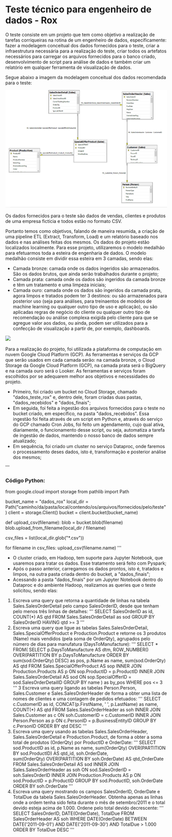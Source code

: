 # Teste técnico para engenheiro de dados - Rox

O teste consiste em um projeto que tem como objetivo a realização de tarefas corriqueiras na rotina de um engenheiro de dados, especificamente: fazer a modelagem conceitual dos dados fornecidos para o teste, criar a infraestrutura necessária para a realização do teste, criar todos os artefatos necessários para carregar os arquivos fornecidos para o banco criado, desenvolvimento de script para análise de dados e também criar um relatório em qualquer ferramenta de visualização de dados.

Segue abaixo a imagem da modelagem conceitual dos dados recomendada para o teste:

<img src="images/modelagem recomendada.png">

Os dados fornecidos para o teste são dados de vendas, clientes e produtos de uma empresa fictícia e todos estão no formato CSV.

Portanto temos como objetivos, falando de maneira resumida, a criação de uma pipeline ETL (Extract, Transform, Load) e um relatório baseado nos dados e nas análises feitas dos mesmos. Os dados do projeto estão localizados localmente. Para esse projeto, utilizaremos o modelo medalhão para efetuarmos toda a esteira de engenharia de dados. O modelo medalhão consiste em dividir essa esteira em 3 camadas, sendo elas:
  - Camada bronze: camada onde os dados ingeridos são armazenados. São os dados brutos, que ainda serão trabalhados durante o projeto;
  - Camada prata: camada onde os dados são ingeridos da camada bronze e têm um tratamento e uma limpeza iniciais;
  - Camada ouro: camada onde os dados são ingeridos da camada prata, agora limpos e tratados podem ter 3 destinos: ou são armazenados para posterior uso (seja para análises, para treinaentos de modelos de machine learning ou qualquer outro tipo de uso e aplicação), ou são aplicadas regras de negócio do cliente ou qualquer outro tipo de recomendação ou análise complexa exigida pelo cliente para que se agregue valor aos dados, ou ainda, podem ser utilizados para a confecção de visualização a partir de, por exemplo, dashboards.

<img src="images/lakehouse - medalhão.png">

Para a realização do projeto, foi utilizada a plataforma de computação em nuvem Google Cloud Platform (GCP). As ferramentas e serviços da GCP que serão usados em cada camada serão: na camada bronze, o Cloud Storage da Google Cloud Platform (GCP), na camada prata será o BigQuery e na camada ouro será o Looker. As ferramentas e serviços foram escolhidos por se adequarem melhor aos objetivos e necessidades do projeto.

- Primeiro, foi criado um bucket no Cloud Storage, chamado "dados_teste_rox" e, dentro dele, foram criadas duas pastas, "dados_recebidos" e "dados_finais";
- Em seguida, foi feita a ingestão dos arquivos fornecidos para o teste no bucket criado, em específico, na pasta "dados_recebidos". Essa ingestão foi feita através de um script em Python e, através do serviço do GCP chamado Cron Jobs, foi feito um agendamento, cujo qual ativa, diariamente, o funcionamento desse script, ou seja, automatiza a tarefa de ingestão de dados, mantendo o nosso banco de dados sempre atualizado;
- Em sequência, foi criado um cluster no serviço Dataproc, onde faremos o processamento deses dados, isto é, transformação e posterior análise dos mesmos;

'''
### Código Python:

from google.cloud import storage
from pathlib import Path

bucket_name = "dados_rox"
local_dir = Path("caminho/da/pasta/local/contendo/os/arquivos/fornecidos/pelo/teste")
client = storage.Client()
bucket = client.bucket(bucket_name)

def upload_csv(filename):
    blob = bucket.blob(filename)
    blob.upload_from_filename(local_dir / filename)

csv_files = list(local_dir.glob("*.csv"))

for filename in csv_files:
    upload_csv(filename.name)
'''

- O cluster criado, em Hadoop, tem suporte para Jupyter Notebook, que usaremos para tratar os dados. Esse tratamento será feito com Pyspark;
- Após o passo anterior, carregamos os dados prontos, isto é, tratados e limpos, na outra pasta criada dentro do bucket, a "dados_finais";
- Acessando a pasta "dados_finais" por um Jupyter Notebook dentro do Dataproc e do ambiente Hadoop, realizamos as queries que o teste solicitou, sendo elas:

1) Escreva uma query que retorna a quantidade de linhas na tabela Sales.SalesOrderDetail pelo campo SalesOrderID, desde que tenham pelo menos três linhas de detalhes:
'''
SELECT SalesOrderID as id, 
COUNT(*) AS qtd 
FROM Sales.SalesOrderDetail as sod
GROUP BY SalesOrderID
HAVING qtd >= 3
'''
2) Escreva uma query que ligue as tabelas Sales.SalesOrderDetail, Sales.SpecialOfferProduct e Production.Product e retorne os 3 produtos (Name) mais vendidos (pela soma de OrderQty), agrupados pelo número de dias para manufatura (DaysToManufacture):
'''
SELECT * FROM(
  SELECT p.DaysToManufacture AS dtm,
         ROW_NUMBER() OVER(PARTITION BY p.DaysToManufacture ORDER BY sum(sod.OrderQty) DESC) as pos,
         p.Name as name,
         sum(sod.OrderQty) AS qtd
  FROM Sales.SpecialOfferProduct AS sop 
  INNER JOIN Production.Products AS p ON sop.ProductID = p.ProductID
  INNER JOIN Sales.SalesOrderDetail AS sod ON sop.SpecialOfferID = sod.SalesOrderDetailID
  GROUP BY name
  ) as by_pos
WHERE pos <= 3
'''
3 Escreva uma query ligando as tabelas Person.Person, Sales.Customer e Sales.SalesOrderHeader de forma a obter uma lista de nomes de clientes e uma contagem de pedidos efetuados:
'''
SELECT c.CustomerID as id, 
       CONCAT(p.FirstName, ' ', p.LastName) as name, 
       COUNT(*) AS qtd 
FROM Sales.SalesOrderHeader as soh
INNER JOIN	Sales.Customer as c ON soh.CustomerID = c.CustomerID
INNER JOIN Person.Person as p ON c.PersonID = p.BusinessEntityID 
GROUP BY c.PersonID
ORDER BY qtd DESC
'''
4) Escreva uma query usando as tabelas Sales.SalesOrderHeader, Sales.SalesOrderDetail e Production.Product, de forma a obter a soma total de produtos (OrderQty) por ProductID e OrderDate:
'''
SELECT sod.ProductID as id, 
       p.Name as name,
       sum(OrderQty) OVER(PARTITION BY sod.ProductID) AS qtd_id,
       soh.OrderDate,  
       sum(OrderQty) OVER(PARTITION BY soh.OrderDate) AS qtd_OrderDate
FROM Sales.SalesOrderDetail AS sod
INNER JOIN Sales.SalesOrderHeader as soh ON sod.SalesOrderID  = soh.SalesOrderID 
INNER JOIN Production.Products AS p ON sod.ProductID = p.ProductID 
GROUP BY sod.ProductID, soh.OrderDate
ORDER BY soh.OrderDate
'''
5) Escreva uma query mostrando os campos SalesOrderID, OrderDate e TotalDue da tabela Sales.SalesOrderHeader. Obtenha apenas as linhas onde a ordem tenha sido feita durante o mês de setembro/2011 e o total devido esteja acima de 1.000. Ordene pelo total devido decrescente:
'''
SELECT SalesOrderID, DATE(OrderDate), TotalDue 
FROM SalesOrderHeader AS soh 
WHERE DATE(OrderDate) BETWEEN DATE('2011-09-01') AND DATE('2011-09-30') AND TotalDue > 1.000
ORDER BY TotalDue DESC
'''

